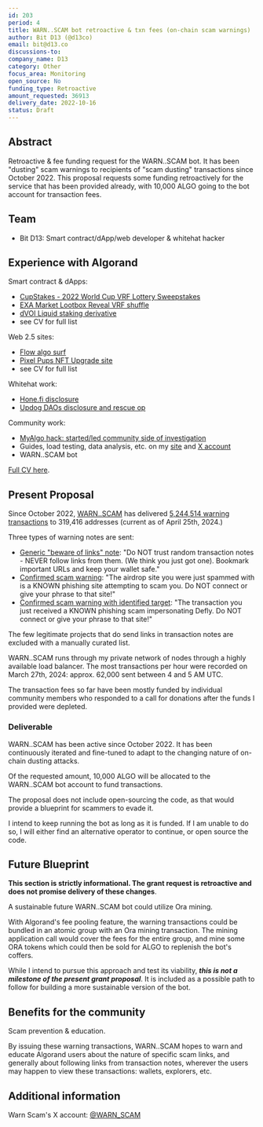 ```yaml
---
id: 203
period: 4
title: WARN..SCAM bot retroactive & txn fees (on-chain scam warnings)
author: Bit D13 (@d13co)
email: bit@d13.co
discussions-to:
company_name: D13
category: Other
focus_area: Monitoring
open_source: No
funding_type: Retroactive
amount_requested: 36913
delivery_date: 2022-10-16
status: Draft
---
```


## Abstract

Retroactive & fee funding request for the WARN..SCAM bot. It has been "dusting" scam warnings to recipients of "scam dusting" transactions since October 2022. This proposal requests some funding retroactively for the service that has been provided already, with 10,000 ALGO going to the bot account for transaction fees.

## Team

- Bit D13: Smart contract/dApp/web developer &amp; whitehat hacker

## Experience with Algorand
Smart contract & dApps:

- <a href="https://github.com/CupStakes/cupstakes-smart-contracts/">CupStakes - 2022 World Cup VRF Lottery Sweepstakes</a>
- <a href="https://d13.co/posts/implementing-on-chain-vrf-shuffle-for-exa-lootbox-reveals/">EXA Market Lootbox Reveal VRF shuffle</a>
- <a href="https://docs.voi.green/">dVOI Liquid staking derivative</a>
- see CV for full list

Web 2.5 sites:

- <a href="https://flow.algo.surf/">Flow algo surf</a>
- <a href="https://pixel.pyreneespack.com/">Pixel Pups NFT Upgrade site</a>
- see CV for full list

Whitehat work:

- <a href="https://d13.co/posts/disclosure-tales-01-honing-fire/">Hone.fi disclosure</a>
- <a href="https://d13.co/posts/disclosure-tales-02-downward-facing-daos/">Updog DAOs disclosure and rescue op</a>

Community work:

- <a href="https://d13.co/algorand-20-02-2023-thefts-preliminary-advisory-report/">MyAlgo hack: started/led community side of investigation</a>
- Guides, load testing, data analysis,  etc. on my <a href="https://d13.co">site</a> and <a href="https://x.com/d13_co">X account</a>
- WARN..SCAM bot

<a href="https://docs.google.com/document/d/1XMQ-4RzkK_BCcLlg77kA7Dk_c3JyWgfB2NtnBpN9oH0">Full CV here</a>.

## Present Proposal

Since October 2022, <a href="https://allo.info/account/WARN666I6ITOTBIFMYOOYDAT2JA63QQO2Y6MJCNER5YAF4L6MQO7W6SCAM">WARN..SCAM</a> has delivered <a href="https://flow.algo.surf/address/WARN666I6ITOTBIFMYOOYDAT2JA63QQO2Y6MJCNER5YAF4L6MQO7W6SCAM">5,244,514 warning transactions</a> to 319,416 addresses (current as of April 25th, 2024.)

Three types of warning notes are sent:

- <a href="https://allo.info/tx/CP5KEG7NRJMUX6U3GH54U4E35PSH26QMONXRUKE2YOXP36FQQXSQ">Generic "beware of links" note</a>: "Do NOT trust random transaction notes - NEVER follow links from them. (We think you just got one). Bookmark important URLs and keep your wallet safe."
- <a href="https://allo.info/tx/N3IWTLHTPCWSQEZIC7TM2FD7QJZ32JR4MFXKCEMVQQJHBDVZRNTQ">Confirmed scam warning</a>: "The airdrop site you were just spammed with is a KNOWN phishing site attempting to scam you. Do NOT connect or give your phrase to that site!"
- <a href="https://allo.info/tx/OUERZDFAHNH4XFFJVTG7LCBSEUBZP26DIMH35DNWW252YAGB5QIA">Confirmed scam warning with identified target</a>: "The transaction you just received a KNOWN phishing scam impersonating Defly. Do NOT connect or give your phrase to that site!"

The few legitimate projects that do send links in transaction notes are excluded with a manually curated list.

WARN..SCAM runs through my private network of nodes through a highly available load balancer. The most transactions per hour were recorded on March 27th, 2024: approx. 62,000 sent between 4 and 5 AM UTC.

The transaction fees so far have been mostly funded by individual community members who responded to a call for donations after the funds I provided were depleted.

### Deliverable

WARN..SCAM has been active since October 2022. It has been continuously iterated and fine-tuned to adapt to the changing nature of on-chain dusting attacks.

Of the requested amount, 10,000 ALGO will be allocated to the WARN..SCAM bot account to fund transactions.

The proposal does not include open-sourcing the code, as that would provide a blueprint for scammers to evade it.

I intend to keep running the bot as long as it is funded. If I am unable to do so, I will either find an alternative operator to continue, or open source the code.

## Future Blueprint

**This section is strictly informational. The grant request is retroactive and does not promise delivery of these changes**.

A sustainable future WARN..SCAM bot could utilize Ora mining.

With Algorand's fee pooling feature, the warning transactions could be bundled in an atomic group with an Ora mining transaction. The mining application call would cover the fees for the entire group, and mine some ORA tokens which could then be sold for ALGO to replenish the bot's coffers.

While I intend to pursue this approach and test its viability, _**this is not a milestone of the present grant proposal**_. It is included as a possible path to follow for building a more sustainable version of the bot.

## Benefits for the community

Scam prevention & education.

By issuing these warning transactions, WARN..SCAM hopes to warn and educate Algorand users about the nature of specific scam links, and generally about following links from transaction notes, wherever the users may happen to view these transactions: wallets, explorers, etc.

## Additional information

Warn Scam's X account: <a href="https://twitter.com/WARN_SCAM">@WARN_SCAM</a>


